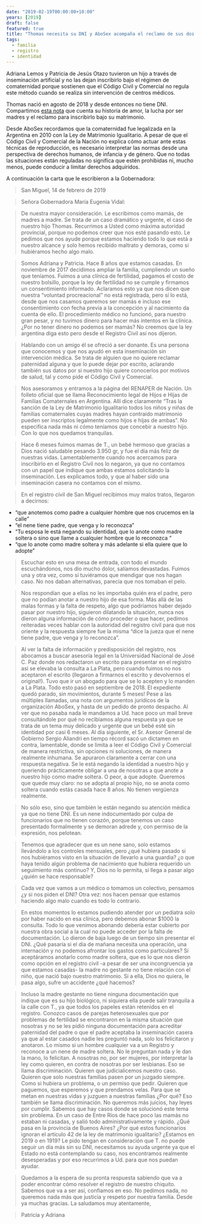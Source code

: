 ```yaml
---
date: "2019-02-19T00:00:00+10:00"
years: [2019]
draft: false
featured: true
title: "Thomas necesita su DNI y AboSex acompaña el reclamo de sus dos mamás a la provincia de Bs.As"
tags:
  - familia
  - registro
  - identidad
---
```


Adriana Lemos y Patricia de Jesús Otazo tuvieron un hijo a través de inseminación artificial y no las dejan inscribirlo bajo el régimen de comaternidad porque sostienen que el Código Civil y Comercial no regula este método cuando se realiza sin intervención de centros médicos. 

Thomas nació en agosto de 2018 y desde entonces no tiene DNI. Compartimos [esta nota]("https://www.lanacion.com.ar/2221681-dos-mujeres-tuvieron-bebe-inseminacion-casera-luchan") que cuenta su historia de amor, la lucha por ser madres y el reclamo para inscribirlo bajo su matrimonio. 

Desde AboSex recordamos que la comaternidad fue legalizada en la Argentina en 2010 con la Ley de Matrimonio Igualitario. A pesar de que el Código Civil y Comercial de la Nación no explica cómo actuar ante estas técnicas de reproducción,  es necesario interpretar las normas desde una perspectiva de derechos humanos, de infancia y de género. Que no todas las situaciones están reguladas no significa que estén prohibidas ni, mucho menos, puede conducir a limitar derechos adquiridos.

A continuación la carta que le escribieron a la Gobernadora:

> San Miguel, 14 de febrero de 2019

> Señora Gobernadora María Eugenia Vidal:

> De nuestra mayor consideración. Le escribimos como mamás, de madres a madre. Se trata de un caso dramático y urgente, el caso de nuestro hijo Thomas. Recurrimos a Usted como máxima autoridad provincial, porque no podemos creer que nos esté pasando esto. Le pedimos que nos ayude porque estamos haciendo todo lo que está a nuestro alcance y solo hemos recibido maltrato y demoras, como si hubiéramos hecho algo malo.

> Somos Adriana y Patricia. Hace 8 años que estamos casadas. En noviembre de 2017 decidimos ampliar la familia, cumpliendo un sueño que teníamos. Fuimos a una clínica de fertilidad, pagamos el costo de nuestro bolsillo, porque la ley de fertilidad no se cumple y firmamos un consentimiento informado. Aclaramos esto ya que nos dicen que nuestra “voluntad procreacional” no está registrada, pero sí lo está, desde que nos casamos queremos ser mamás e incluso ese consentimiento con fecha previa a la concepción y al nacimiento da cuenta de ello. El procedimiento médico no funcionó, para nuestro gran pesar, y no tuvimos dinero para hacer más intentos en la clínica. ¿Por no tener dinero no podemos ser mamás? No creemos que la ley argentina diga esto pero desde el Registro Civil así nos dijeron.

> Hablando con un amigo él se ofreció a ser donante. Es una persona que conocemos y que nos ayudó en esta inseminación sin intervención médica. Se trata de alguien que no quiere reclamar paternidad alguna y que lo puede dejar por escrito, aclarando también sus datos por si nuestro hijo quiere conocerlos por motivos de salud, tal y como pide el Código Civil y Comercial.

> Nos asesoramos y entramos a la página del RENAPER de Nación. Un folleto oficial que se llama Reconocimiento legal de Hijos e Hijas de Familias Comaternales en Argentina. Allí dice claramente “Tras la sanción de la Ley de Matrimonio Igualitario todos los niños y niñas de familias comaternales cuyas madres hayan contraído matrimonio pueden ser inscriptos legalmente como hijos e hijas de ambas”. No especifica nada más ni cómo teníamos que concebir a nuestro hijo. Con lo que nos
quedamos tranquilas.

> Hace 6 meses fuimos mamas de T., un bebé hermoso que gracias a Dios nació saludable pesando 3.950 gr, y fue el día más feliz de nuestras vidas. Lamentablemente cuando nos acercamos para inscribirlo en el Registro Civil nos lo negaron, ya que no contamos con un papel que indique que ambas estamos solicitando la inseminación. Les explicamos todo, y que al haber sido una inseminación casera no contamos con el mismo.

> En el registro civil de San Miguel recibimos muy malos tratos, llegaron a decirnos:

- “que anotemos como padre a cualquier hombre que nos crucemos en la calle”
- “el nene tiene padre, que venga y lo reconozca”
- “Tu esposa le está negando su identidad, que lo anote como madre soltera o sino que llame
a cualquier hombre que lo reconozca “
- “que lo anote como madre soltera y más adelante si ella quiere que lo adopte”

> Escuchar esto en una mesa de entrada, con todo el mundo escuchándonos, nos dio mucho dolor, salíamos devastadas. Fuimos una y otra vez, como si tuviéramos que mendigar que nos hagan caso. No nos daban alternativas, parecía que nos tomaban el pelo.

> Nos respondían que a ellas no les importaba quién era el padre, pero que no podían anotar a nuestro hijo de esa forma. Más allá de las malas formas y la falta de respeto, algo que podríamos haber dejado pasar por nuestro hijo, siguieron dilatando la situación, nunca nos dieron alguna información de cómo proceder o que hacer, pedimos reiteradas veces hablar con la autoridad del registro civil
para que nos oriente y la respuesta siempre fue la misma “dice la jueza que el nene tiene padre, que venga y lo reconozca”.

> Al ver la falta de información y predisposición del registro, nos abocamos a buscar asesoría legal en la Universidad Nacional de José C. Paz donde nos redactaron un escrito para presentar en el registro así se elevaba la consulta a La Plata, pero cuando fuimos no nos aceptaron el escrito (llegaron a firmarnos el escrito y devolvernos el original!). Tuvo que ir un abogado para que se lo acepten y lo
manden a La Plata. Todo esto pasó en septiembre de 2018.
El expediente quedó parado, sin movimientos, durante 5 meses! Pese a las múltiples llamadas, una nota con argumentos jurídicos de la organización AboSex, y hasta de un pedido de pronto despacho. Al ver que no pasaba nada le mandamos a Ud. hace poco un mail breve consultándole por qué no recibíamos alguna respuesta ya que se trata de un tema muy delicado y urgente que un bebé esté sin identidad por casi 6 meses.
Al día siguiente, el Sr. Asesor General de Gobierno Sergio Aliandri en tiempo récord sacó un dictamen en contra, lamentable, donde se limita a leer el Código Civil y Comercial de manera restrictiva, sin opciones ni soluciones, de manera realmente inhumana. Se apuraron claramente a cerrar con una respuesta negativa.
Se le está negando la identidad a nuestro hijo y queriendo prácticamente obligar a una de nosotras a que anote a nuestro hijo como madre soltera. O peor, a que adopte. Queremos que quede muy claro: no se adopta al propio hijo, no se anota como soltera cuando estás casada hace 8 años. No tienen vergüenza realmente.

> No sólo eso, sino que también le están negando su atención médica ya que no tiene DNI. Es un nene indocumentado por culpa de funcionarios que no tienen corazón, porque tenemos un caso presentado formalmente y se demoran adrede y, con permiso de la expresión, nos pelotean.

> Tenemos que agradecer que es un nene sano, solo estamos llevándolo a los controles mensuales, pero ¿qué hubiera pasado si nos hubiéramos visto en la situación de llevarlo a una guardia? ¿o que haya tenido algún problema de nacimiento que hubiera requerido un seguimiento más continuo? Y, Dios no lo permita, si llega a pasar algo ¿quién se hace responsable?

> Cada vez que vamos a un médico o tomamos un colectivo, pensamos ¿y si nos piden el DNI? Otra vez: nos hacen pensar que estamos haciendo algo malo cuando es todo lo contrario.

> En estos momentos lo estamos pudiendo atender por un pediatra solo por haber nacido en esa clínica, pero debemos abonar $1000 la consulta. Todo lo que venimos abonando debería estar cubierto por nuestra obra social a la cual no puede acceder por la falta de documentación. Lo dieron de baja luego de un tiempo sin presentar el DNI.
¿Qué pasaría si el día de mañana necesita una operación, una internación y no podemos afrontar los gastos como particulares? Si aceptáramos anotarlo como madre soltera, que es lo que nos dieron como opción en el registro civil -a pesar de ser una incongruencia ya que estamos casadas- la madre no gestante no tiene relación con el niño, que nació bajo nuestro matrimonio. Si a ella, Dios no
quiera, le pasa algo, sufre un accidente ¿qué hacemos?

> Incluso la madre gestante no tiene ninguna documentación que indique que es su hijo biológico, ni siquiera ella puede salir tranquila a la calle con T., ya que todos los papeles están retenidos en el registro.
Conozco casos de parejas heterosexuales que por problemas de fertilidad se encontraron en la misma situación que nosotras y no se les pidió ninguna documentación para acreditar paternidad del padre o que el padre aceptaba la inseminación casera ya que al estar casados nadie les preguntó nada, solo los felicitaron y anotaron. Lo mismo si un hombre cualquier va a un Registro y reconoce a un nene de madre soltera. No le preguntan nada y le dan la mano, lo felicitan. A nosotras no, por ser mujeres, por interpretar la ley como quieren, en contra de nosotras por ser lesbianas. Eso se llama discriminación.
Quieren que judicialicemos nuestro caso. Quieren que solo nuestras familias pasen por un juzgado siempre. Como si hubiera un problema, o un permiso que pedir. Quieren que paguemos, que esperemos y que prendamos velas. Para que se metan en nuestras vidas y juzguen a nuestras familias ¿Por qué? Eso también se llama discriminación. No queremos más juicios, hay leyes por cumplir.
Sabemos que hay casos donde se solucionó este tema sin problema. En un caso de Entre Ríos de hace poco las mamás no estaban ni casadas, y salió todo administrativamente y rápido. ¿Qué pasa en la provincia de Buenos Aires? ¿Por qué estos funcionarios ignoran el artículo 42 de la ley de matrimonio igualitario? ¿Estamos en 2019 o en 1919?
Le pido tengan en consideración que T. no puede seguir un día más sin su DNI, necesitamos su ayuda urgente ya que el Estado no está contemplando su caso, nos encontramos realmente desesperadas y por eso recurrimos a Ud. para que nos puedan ayudar.

> Quedamos a la espera de su pronta respuesta sabiendo que va a poder encontrar cómo resolver el registro de nuestro chiquito. Sabemos que va a ser así, confiamos en eso. No pedimos nada, no queremos nada más que justicia y respeto por nuestra familia. Desde ya muchas gracias.
La saludamos muy atentamente,

> Patricia y Adriana